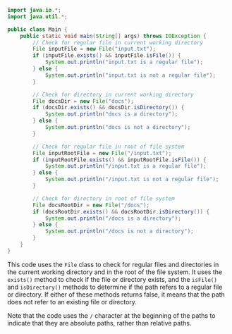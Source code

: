 ```java
import java.io.*;
import java.util.*;

public class Main {
    public static void main(String[] args) throws IOException {
        // Check for regular file in current working directory
        File inputFile = new File("input.txt");
        if (inputFile.exists() && inputFile.isFile()) {
            System.out.println("input.txt is a regular file");
        } else {
            System.out.println("input.txt is not a regular file");
        }

        // Check for directory in current working directory
        File docsDir = new File("docs");
        if (docsDir.exists() && docsDir.isDirectory()) {
            System.out.println("docs is a directory");
        } else {
            System.out.println("docs is not a directory");
        }

        // Check for regular file in root of file system
        File inputRootFile = new File("/input.txt");
        if (inputRootFile.exists() && inputRootFile.isFile()) {
            System.out.println("/input.txt is a regular file");
        } else {
            System.out.println("/input.txt is not a regular file");
        }

        // Check for directory in root of file system
        File docsRootDir = new File("/docs");
        if (docsRootDir.exists() && docsRootDir.isDirectory()) {
            System.out.println("/docs is a directory");
        } else {
            System.out.println("/docs is not a directory");
        }
    }
}
```
This code uses the `File` class to check for regular files and directories in the current working directory and in the root of the file system. It uses the `exists()` method to check if the file or directory exists, and the `isFile()` and `isDirectory()` methods to determine if the path refers to a regular file or directory. If either of these methods returns false, it means that the path does not refer to an existing file or directory.

Note that the code uses the `/` character at the beginning of the paths to indicate that they are absolute paths, rather than relative paths.
